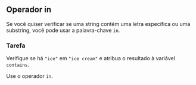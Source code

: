 ## Operador in

Se você quiser verificar se uma string contém uma letra específica ou uma substring,
você pode usar a palavra-chave `in`.

### Tarefa
Verifique se há `"ice"` em `"ice cream"` e atribua o resultado à variável `contains`.

<div class="hint">Use o operador <code>in</code>.</div>